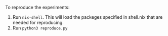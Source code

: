 To reproduce the experiments:
1. Run `nix-shell`. This will load the packeges specified in shell.nix that are needed for reproducing.
2. Run `python3 reproduce.py`